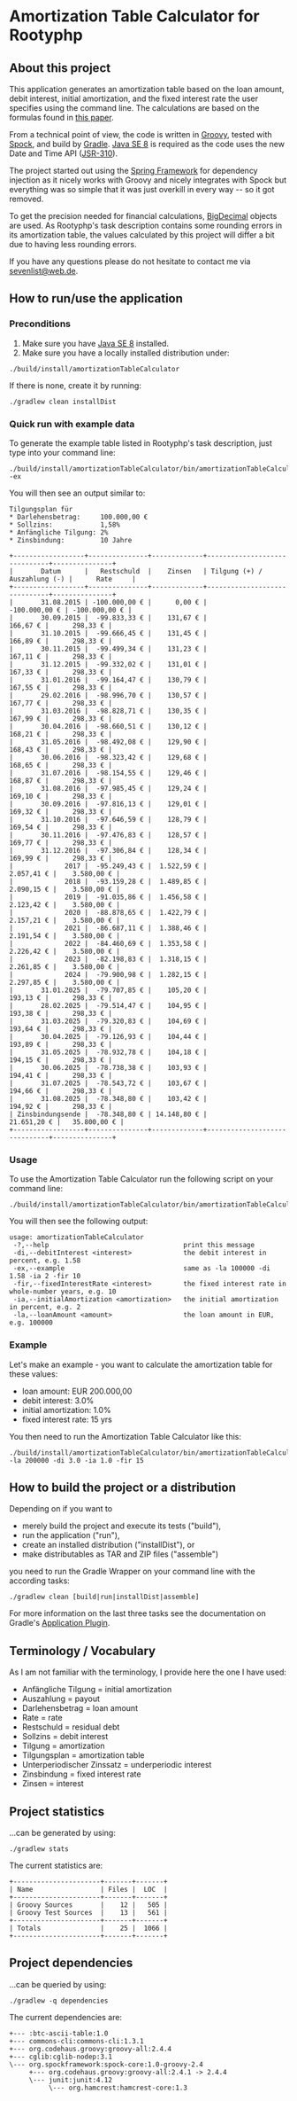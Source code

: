 Amortization Table Calculator for Rootyphp
==========================================

About this project
------------------
This application generates an amortization table based on the loan amount, debit interest, initial amortization, and the
fixed interest rate the user specifies using the command line. The calculations are based on the formulas found in
[this paper](http://finanzmathe.mathe-lok.de/downloads/waswarwichtig6u7.pdf).

From a technical point of view, the code is written in [Groovy](http://www.groovy-lang.org/), tested with
[Spock](https://github.com/spockframework/spock), and build by [Gradle](https://gradle.org/).
[Java SE 8](http://www.oracle.com/technetwork/java/javase/downloads/index.html) is required  as the code uses the new Date
and Time API ([JSR-310](https://jcp.org/en/jsr/detail?id=310)).

The project started out using the [Spring Framework](http://projects.spring.io/spring-framework/) for dependency injection
as it nicely works with Groovy and nicely integrates with Spock but everything was so simple that it was just overkill in
every way -- so it got removed.

To get the precision needed for financial calculations, [BigDecimal](https://docs.oracle.com/javase/8/docs/api/java/math/BigDecimal.html)
objects are used. As Rootyphp's task description contains some rounding errors in its amortization table, the values calculated
by this project will differ a bit due to having less rounding errors.

If you have any questions please do not hesitate to contact me via <sevenlist@web.de>.

How to run/use the application
------------------------------

### Preconditions
1. Make sure you have [Java SE 8](http://www.oracle.com/technetwork/java/javase/downloads/index.html) installed.
2. Make sure you have a locally installed distribution under:
```
./build/install/amortizationTableCalculator
```
If there is none, create it by running:
```
./gradlew clean installDist
```

### Quick run with example data
To generate the example table listed in Rootyphp's task description, just type into your command line:
```
./build/install/amortizationTableCalculator/bin/amortizationTableCalculator -ex
```
You will then see an output similar to:
```
Tilgungsplan für
* Darlehensbetrag:     100.000,00 €
* Sollzins:            1,58%
* Anfängliche Tilgung: 2%
* Zinsbindung:         10 Jahre

+------------------+---------------+-------------+------------------------------+---------------+
|       Datum      |   Restschuld  |    Zinsen   | Tilgung (+) / Auszahlung (-) |      Rate     |
+------------------+---------------+-------------+------------------------------+---------------+
|       31.08.2015 | -100.000,00 € |      0,00 € |                -100.000,00 € | -100.000,00 € |
|       30.09.2015 |  -99.833,33 € |    131,67 € |                     166,67 € |      298,33 € |
|       31.10.2015 |  -99.666,45 € |    131,45 € |                     166,89 € |      298,33 € |
|       30.11.2015 |  -99.499,34 € |    131,23 € |                     167,11 € |      298,33 € |
|       31.12.2015 |  -99.332,02 € |    131,01 € |                     167,33 € |      298,33 € |
|       31.01.2016 |  -99.164,47 € |    130,79 € |                     167,55 € |      298,33 € |
|       29.02.2016 |  -98.996,70 € |    130,57 € |                     167,77 € |      298,33 € |
|       31.03.2016 |  -98.828,71 € |    130,35 € |                     167,99 € |      298,33 € |
|       30.04.2016 |  -98.660,51 € |    130,12 € |                     168,21 € |      298,33 € |
|       31.05.2016 |  -98.492,08 € |    129,90 € |                     168,43 € |      298,33 € |
|       30.06.2016 |  -98.323,42 € |    129,68 € |                     168,65 € |      298,33 € |
|       31.07.2016 |  -98.154,55 € |    129,46 € |                     168,87 € |      298,33 € |
|       31.08.2016 |  -97.985,45 € |    129,24 € |                     169,10 € |      298,33 € |
|       30.09.2016 |  -97.816,13 € |    129,01 € |                     169,32 € |      298,33 € |
|       31.10.2016 |  -97.646,59 € |    128,79 € |                     169,54 € |      298,33 € |
|       30.11.2016 |  -97.476,83 € |    128,57 € |                     169,77 € |      298,33 € |
|       31.12.2016 |  -97.306,84 € |    128,34 € |                     169,99 € |      298,33 € |
|             2017 |  -95.249,43 € |  1.522,59 € |                   2.057,41 € |    3.580,00 € |
|             2018 |  -93.159,28 € |  1.489,85 € |                   2.090,15 € |    3.580,00 € |
|             2019 |  -91.035,86 € |  1.456,58 € |                   2.123,42 € |    3.580,00 € |
|             2020 |  -88.878,65 € |  1.422,79 € |                   2.157,21 € |    3.580,00 € |
|             2021 |  -86.687,11 € |  1.388,46 € |                   2.191,54 € |    3.580,00 € |
|             2022 |  -84.460,69 € |  1.353,58 € |                   2.226,42 € |    3.580,00 € |
|             2023 |  -82.198,83 € |  1.318,15 € |                   2.261,85 € |    3.580,00 € |
|             2024 |  -79.900,98 € |  1.282,15 € |                   2.297,85 € |    3.580,00 € |
|       31.01.2025 |  -79.707,85 € |    105,20 € |                     193,13 € |      298,33 € |
|       28.02.2025 |  -79.514,47 € |    104,95 € |                     193,38 € |      298,33 € |
|       31.03.2025 |  -79.320,83 € |    104,69 € |                     193,64 € |      298,33 € |
|       30.04.2025 |  -79.126,93 € |    104,44 € |                     193,89 € |      298,33 € |
|       31.05.2025 |  -78.932,78 € |    104,18 € |                     194,15 € |      298,33 € |
|       30.06.2025 |  -78.738,38 € |    103,93 € |                     194,41 € |      298,33 € |
|       31.07.2025 |  -78.543,72 € |    103,67 € |                     194,66 € |      298,33 € |
|       31.08.2025 |  -78.348,80 € |    103,42 € |                     194,92 € |      298,33 € |
| Zinsbindungsende |  -78.348,80 € | 14.148,80 € |                  21.651,20 € |   35.800,00 € |
+------------------+---------------+-------------+------------------------------+---------------+
```

### Usage
To use the Amortization Table Calculator run the following script on your command line:
```
./build/install/amortizationTableCalculator/bin/amortizationTableCalculator
```
You will then see the following output:
```
usage: amortizationTableCalculator
 -?,--help                                  print this message
 -di,--debitInterest <interest>             the debit interest in percent, e.g. 1.58
 -ex,--example                              same as -la 100000 -di 1.58 -ia 2 -fir 10
 -fir,--fixedInterestRate <interest>        the fixed interest rate in whole-number years, e.g. 10
 -ia,--initialAmortization <amortization>   the initial amortization in percent, e.g. 2
 -la,--loanAmount <amount>                  the loan amount in EUR, e.g. 100000
```

### Example
Let's make an example - you want to calculate the amortization table for these values:
* loan amount: EUR 200.000,00
* debit interest: 3.0%
* initial amortization: 1.0%
* fixed interest rate: 15 yrs

You then need to run the Amortization Table Calculator like this:
```
./build/install/amortizationTableCalculator/bin/amortizationTableCalculator -la 200000 -di 3.0 -ia 1.0 -fir 15
```

How to build the project or a distribution
------------------------------------------
Depending on if you want to
* merely build the project and execute its tests ("build"),
* run the application ("run"),
* create an installed distribution ("installDist"), or
* make distributables as TAR and ZIP files ("assemble")

you need to run the Gradle Wrapper on your command line with the according tasks:
```
./gradlew clean [build|run|installDist|assemble]
```
For more information on the last three tasks see the documentation on Gradle's
[Application Plugin](https://docs.gradle.org/2.6/userguide/application_plugin.html).

Terminology / Vocabulary
------------------------
As I am not familiar with the terminology, I provide here the one I have used:
* Anfängliche Tilgung        = initial amortization
* Auszahlung                 = payout
* Darlehensbetrag            = loan amount
* Rate                       = rate
* Restschuld                 = residual debt
* Sollzins                   = debit interest
* Tilgung                    = amortization
* Tilgungsplan               = amortization table
* Unterperiodischer Zinssatz = underperiodic interest
* Zinsbindung                = fixed interest rate
* Zinsen                     = interest

Project statistics
------------------
...can be generated by using:
```
./gradlew stats
```

The current statistics are:
```
+----------------------+-------+-------+
| Name                 | Files |  LOC  |
+----------------------+-------+-------+
| Groovy Sources       |    12 |   505 |
| Groovy Test Sources  |    13 |   561 |
+----------------------+-------+-------+
| Totals               |    25 |  1066 |
+----------------------+-------+-------+
```

Project dependencies
--------------------
...can be queried by using:
```
./gradlew -q dependencies
```

The current dependencies are:
```
+--- :btc-ascii-table:1.0
+--- commons-cli:commons-cli:1.3.1
+--- org.codehaus.groovy:groovy-all:2.4.4
+--- cglib:cglib-nodep:3.1
\--- org.spockframework:spock-core:1.0-groovy-2.4
     +--- org.codehaus.groovy:groovy-all:2.4.1 -> 2.4.4
     \--- junit:junit:4.12
          \--- org.hamcrest:hamcrest-core:1.3
```
